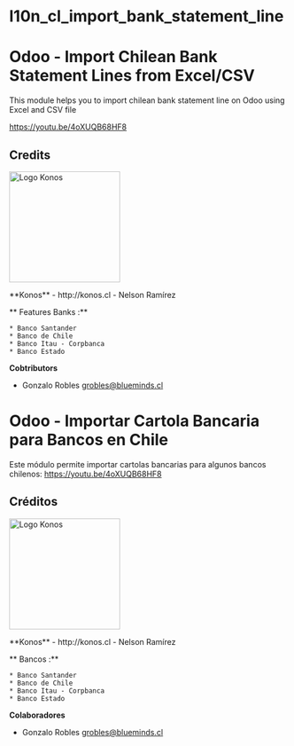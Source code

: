 # l10n_cl_import_bank_statement_line

Odoo - Import Chilean Bank Statement Lines from Excel/CSV
==========================================================

This module helps you to import chilean bank statement line on Odoo using Excel and CSV file

https://youtu.be/4oXUQB68HF8

## Credits
<p>
<img width="200" alt="Logo Konos" src="http://www.konos.cl/web/image/1149" />
</p>
**Konos** - http://konos.cl
 - Nelson Ramírez <info@konos.cl>

** Features Banks :**

    * Banco Santander
    * Banco de Chile
    * Banco Itau - Corpbanca
    * Banco Estado

 
 **Cobtributors**
 - Gonzalo Robles <grobles@blueminds.cl>


Odoo - Importar Cartola Bancaria para Bancos en Chile
========================================
Este módulo permite importar cartolas bancarias para algunos bancos chilenos:
https://youtu.be/4oXUQB68HF8
 
## Créditos
<p>
<img width="200" alt="Logo Konos" src="http://www.konos.cl/web/image/1149" />
</p>
**Konos** - http://konos.cl
 - Nelson Ramírez <info@konos.cl>


** Bancos :**

    * Banco Santander
    * Banco de Chile
    * Banco Itau - Corpbanca
    * Banco Estado

 
 **Colaboradores**
 - Gonzalo Robles <grobles@blueminds.cl>

